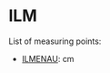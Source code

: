 # ILM

List of measuring points:

* [ILMENAU](./ILMENAU): <Value topic="rivers/pegel-online/ILM/ILMENAU/measurementValue"/> cm
